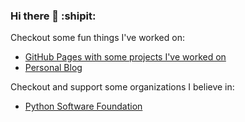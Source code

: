 ### Hi there 👋 :shipit:

Checkout some fun things I've worked on:
- [GitHub Pages with some projects I've worked on](https://bk521234.github.io)
- [Personal Blog](https://www.bryankielpinski.com)

Checkout and support some organizations I believe in:
- [Python Software Foundation](https://www.python.org/psf/)

<!--
**bk521234/bk521234** is a ✨ _special_ ✨ repository because its `README.md` (this file) appears on your GitHub profile.

Here are some ideas to get you started:

- 🔭 I’m currently working on ...
- 🌱 I’m currently learning ...
- 👯 I’m looking to collaborate on ...
- 🤔 I’m looking for help with ...
- 💬 Ask me about ...
- 📫 How to reach me: ...
- 😄 Pronouns: ...
- ⚡ Fun fact: ...
-->
